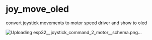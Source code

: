 # joy_move_oled
convert joystick movements to motor speed driver and show to oled

![Uploading esp32__joystick_command_2_motor__schema.png…]()
